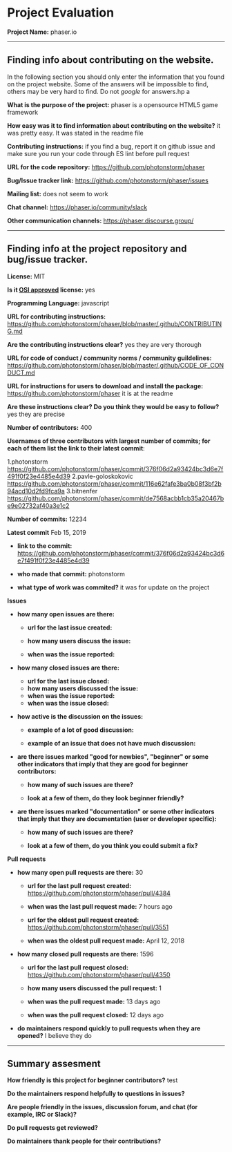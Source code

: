 # Project Evaluation 



__Project Name:__  phaser.io


---

## Finding info about contributing on the website.

In the following section you should only enter the information that you
found on the project website. Some of the answers will be impossible to find, others
may be very hard to find. Do not _google_ for answers.hp
a


__What is the purpose of the project:__ phaser is a opensource HTML5 game framework


__How easy was it to find information about contributing on the website?__ it was pretty easy. It was stated in the readme file


__Contributing instructions:__ if you find a bug, report it on github issue and make sure you run your code through ES lint before pull request 

__URL for the code repository:__ https://github.com/photonstorm/phaser

__Bug/Issue tracker link:__  https://github.com/photonstorm/phaser/issues

__Mailing list:__ does not seem to work 

__Chat channel:__ https://phaser.io/community/slack

__Other communication channels:__ https://phaser.discourse.group/


---

## Finding info at the project repository and bug/issue tracker.

__License:__  MIT

__Is it [OSI approved](https://opensource.org/licenses/alphabetical) license:__ yes 

__Programming Language:__  javascript

__URL for contributing instructions:__  https://github.com/photonstorm/phaser/blob/master/.github/CONTRIBUTING.md

__Are the contributing instructions clear?__ yes they are very thorough 


__URL for code of conduct / community norms / community guildelines:__  https://github.com/photonstorm/phaser/blob/master/.github/CODE_OF_CONDUCT.md

__URL for instructions for users to download and install the package:__ https://github.com/photonstorm/phaser it is at the readme


__Are these instructions clear? Do you think they would be easy to follow?__ yes they are precise


__Number of contributors:__ 400


__Usernames of three contributors with largest number of commits; for
each of them list the link to their latest commit__:

1.photonstorm    https://github.com/photonstorm/phaser/commit/376f06d2a93424bc3d6e7f491f0f23e4485e4d39
2.pavle-goloskokovic  https://github.com/photonstorm/phaser/commit/116e62fafe3ba0b08f3bf2b94acd10d2fd9fca9a
3.bitnenfer  https://github.com/photonstorm/phaser/commit/de7568acbb1cb35a20467be9e02732af40a3e1c2


__Number of commits:__ 12234

__Latest commit__ Feb 15, 2019

- __link to the commit:__ https://github.com/photonstorm/phaser/commit/376f06d2a93424bc3d6e7f491f0f23e4485e4d39

- __who made that commit:__ photonstorm

- __what type of work was commited?__ it was for update on the project


__Issues__

- __how many open issues are there:__

    - __url for the last issue created:__

    - __how many users discuss the issue:__
    
    - __when was the issue reported:__
    

- __how many closed issues are there:__
    - __url for the last issue closed:__
    - __how many users discussed the issue:__
    - __when was the issue reported:__
    - __when was the issue closed:__

- __how active is the discussion on the issues:__ 

    - __example of a lot of good discussion:__ 
    
    - __example of an issue that does not have much discussion:__



- __are there issues marked "good for newbies", "beginner" or some other indicators that imply that they are good for beginner contributors:__

    - __how many of such issues are there?__
    
    - __look at a few of them, do they look beginner friendly?__ 



- __are there issues marked "documentation" or some other indicators that imply that they are documentation (user or developer specific):__

    - __how many of such issues are there?__
    
    - __look at a few of them, do you think you could submit a fix?__ 



__Pull requests__

- __how many open pull requests are there:__ 30 

    - __url for the last pull request created:__ https://github.com/photonstorm/phaser/pull/4384
    
    - __when was the last pull request made:__ 7 hours ago

    - __url for the oldest pull request created:__ https://github.com/photonstorm/phaser/pull/3551
    
    - __when was the oldest pull request made:__ April 12, 2018 

- __how many closed pull requests are there:__ 1596

    - __url for the last pull request closed:__ https://github.com/photonstorm/phaser/pull/4350
    
    - __how many users discussed the pull request:__ 1
    
    - __when was the pull request made:__ 13 days ago   
    
    - __when was the pull request closed:__ 12 days ago 
    

- __do maintainers respond quickly to pull requests when they are opened?__ I believe they do





---


## Summary assesment
__How friendly is this project for beginner contributors?__
test

__Do the maintainers respond helpfully to questions in issues?__


__Are people friendly in the issues, discussion forum, and chat (for example, IRC or Slack)?__



__Do pull requests get reviewed?__



__Do maintainers thank people for their contributions?__


